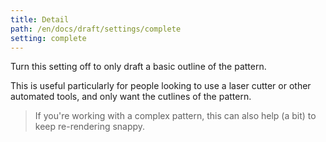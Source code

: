 ```yaml
---
title: Detail
path: /en/docs/draft/settings/complete
setting: complete
---
```


Turn this setting off to only draft a basic outline of the pattern.

This is useful particularly for people looking to use a laser cutter or other automated tools, and only want the cutlines of the pattern.

> If you're working with a complex pattern, this can also help (a bit) to keep re-rendering snappy.